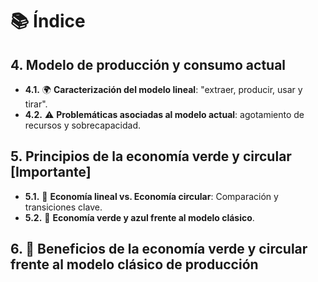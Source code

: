 
# 📚 Índice

## 4. Modelo de producción y consumo actual
- **4.1.** 🌍 **Caracterización del modelo lineal**: "extraer, producir, usar y tirar".
- **4.2.** ⚠️ **Problemáticas asociadas al modelo actual**: agotamiento de recursos y sobrecapacidad​.

## 5. Principios de la economía verde y circular [**Importante**]
- **5.1.** 🔄 **Economía lineal vs. Economía circular**: Comparación y transiciones clave.
- **5.2.** 🌱 **Economía verde y azul frente al modelo clásico**​.

## 6. 🌟 **Beneficios de la economía verde y circular frente al modelo clásico de producción**
